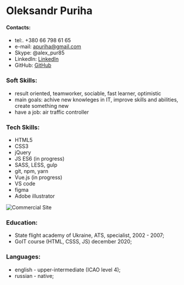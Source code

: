 Oleksandr Puriha 
=================

#### Contacts:
- tel:. +380 66 798 61 65
- e-mail: apuriha@gmail.com
- Skype: @alex_pur85
- LinkedIn: [LinkedIn](https://www.linkedin.com/in/aleksandr-puriha-abb3a4201/)
- GitHub: [GitHub](https://github.com/AlexPur1985) 

### Soft Skills:
- result oriented, teamworker, sociable, fast learner, optimistic
- main goals: achive new knowleges in IT, improve skills and abilities, create something new
- have a job: air traffic controller
  
### Tech Skills:
- HTML5
- CSS3
- jQuery
- JS ES6 (in progress)
- SASS, LESS, gulp
- git, npm, yarn
- Vue.js (in progress)
- VS code
- figma
- Adobe illustrator

![Commercial Site](http://burenieskvagin.com.ua/)

### Education:
- State flight academy of Ukraine, ATS, specialist, 2002 - 2007;
- GoIT course (HTML, CSSS, JS) december 2020;

### Languages:
- english - upper-intermediate (ICAO level 4);
- russian - native;
   

